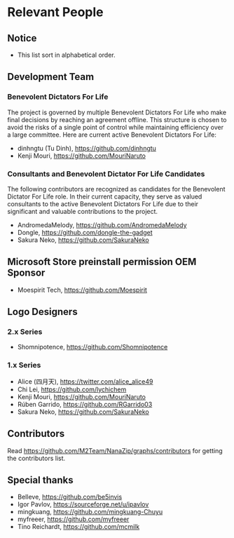 ﻿# Relevant People 

## Notice

- This list sort in alphabetical order.

## Development Team

### Benevolent Dictators For Life

The project is governed by multiple Benevolent Dictators For Life who make final
decisions by reaching an agreement offline. This structure is chosen to avoid
the risks of a single point of control while maintaining efficiency over a large
committee. Here are current active Benevolent Dictators For Life:

- dinhngtu (Tu Dinh), https://github.com/dinhngtu
- Kenji Mouri, https://github.com/MouriNaruto

### Consultants and Benevolent Dictator For Life Candidates

The following contributors are recognized as candidates for the Benevolent
Dictator For Life role. In their current capacity, they serve as valued
consultants to the active Benevolent Dictators For Life due to their significant
and valuable contributions to the project.

- AndromedaMelody, https://github.com/AndromedaMelody
- Dongle, https://github.com/dongle-the-gadget
- Sakura Neko, https://github.com/SakuraNeko

## Microsoft Store preinstall permission OEM Sponsor

- Moespirit Tech, https://github.com/Moespirit

## Logo Designers

### 2.x Series

- Shomnipotence, https://github.com/Shomnipotence

### 1.x Series

- Alice (四月天), https://twitter.com/alice_alice49
- Chi Lei, https://github.com/lychichem
- Kenji Mouri, https://github.com/MouriNaruto
- Rúben Garrido, https://github.com/RGarrido03
- Sakura Neko, https://github.com/SakuraNeko

## Contributors

Read https://github.com/M2Team/NanaZip/graphs/contributors for getting the
contributors list.

## Special thanks

- Belleve, https://github.com/be5invis
- Igor Pavlov, https://sourceforge.net/u/ipavlov
- mingkuang, https://github.com/mingkuang-Chuyu
- myfreeer, https://github.com/myfreeer
- Tino Reichardt, https://github.com/mcmilk
